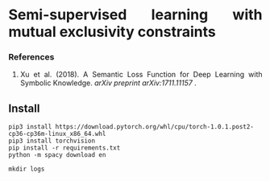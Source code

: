 <div class="container">
  <div class="row">
    <div class="col-sm">
    </div>
    <div class="col">
      <h1 align="justify">
        Semi-supervised learning with mutual exclusivity constraints
      </h1>
    </div>
  </div>
</div>


<h3> References </h3>

<ol>
  <li align="justify"> Xu et al. (2018). A Semantic Loss Function for Deep Learning with Symbolic Knowledge. <i> arXiv preprint arXiv:1711.11157 </i>.
</ol>


## Install 

```
pip3 install https://download.pytorch.org/whl/cpu/torch-1.0.1.post2-cp36-cp36m-linux_x86_64.whl
pip3 install torchvision
pip install -r requirements.txt
python -m spacy download en

mkdir logs
```